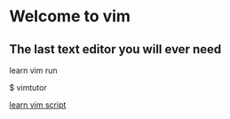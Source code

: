 # Welcome to vim
## The last text editor you will ever need

learn vim run

$ vimtutor

[learn vim script](learnvimscriptthehardway.stevelosh.com)






